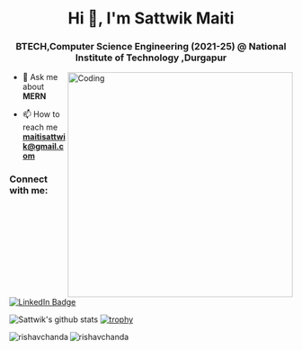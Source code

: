 

<h1 align="center">Hi 👋, I'm Sattwik Maiti</h1>
<h3 align="center">BTECH,Computer Science Engineering (2021-25) @ National Institute of Technology ,Durgapur</h3>
<img align="right" alt="Coding" width="400" src="https://cdn.dribbble.com/users/1162077/screenshots/3848914/programmer.gif">






- 💬 Ask me about **MERN**

- 📫 How to reach me **maitisattwik@gmail.com**


<h3 align="left">Connect with me:</h3>
<p align="left">
 <a href="https://www.linkedin.com/in/sattwik-maiti-a582a81a0/">
    <img src="https://img.shields.io/badge/LinkedIn-blue?style=for-the-badge&logo=linkedin&logoColor=white" alt="LinkedIn Badge"/>
  </a>
</p>



![Sattwik's github stats](https://github-readme-stats-sigma-five.vercel.app/api?username=Sattwikmaiti&count_private=true&show_icons=true&theme=radical)
[![trophy](https://github-profile-trophy.vercel.app/?username=Sattwikmaiti&theme=algolia)](https://github.com/ryo-ma/github-profile-trophy)


<p><img align="left" src="https://github-readme-stats.vercel.app/api/top-langs?username=Sattwikmaiti&show_icons=true&locale=en&layout=compact&theme=tokyonight" alt="rishavchanda" /></p>

<p><img align="center" src="https://github-readme-streak-stats.herokuapp.com/?user=Sattwikmaiti&&theme=tokyonight" alt="rishavchanda" /></p>
